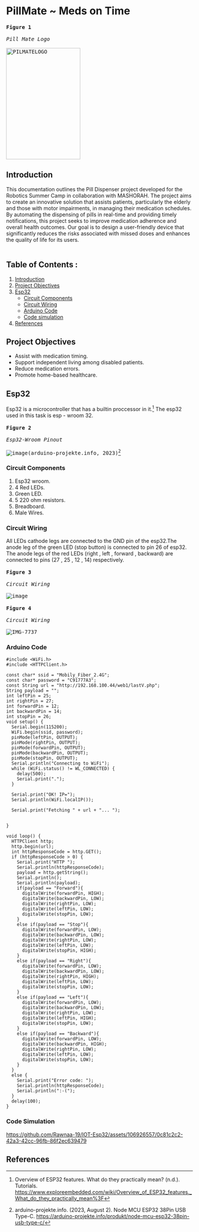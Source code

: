 # PillMate  ~  Meds on Time
<kbd> **Figure 1** <br><br>*Pill Mate Logo*<br><br> 
<img src="https://pfst.cf2.poecdn.net/base/image/72c08102fd5cc60eba87fc603061a443d76a22ec3b13ea76f6acbebeabbf6b35?w=1024&h=1536&pmaid=413996819" width="200" height="300" alt="PILMATELOGO">
</kbd>


## Introduction
This documentation outlines the Pill Dispenser project developed for the Robotics Summer Camp in collaboration with MASHORAH. The project aims to create an innovative solution that assists patients, particularly the elderly and those with motor impairments, in managing their medication schedules. By automating the dispensing of pills in real-time and providing timely notifications, this project seeks to improve medication adherence and overall health outcomes. Our goal is to design a user-friendly device that significantly reduces the risks associated with missed doses and enhances the quality of life for its users.<br><br>
## Table of Contents : 
1. [Introduction](#Introduction)
2. [Project Objectives](#Project-Objectives)
3. [Esp32](#Esp32)
   - [Circuit Components](#Circuit-Components)
   - [Circuit Wiring](#Circuit-Wiring)
   - [Arduino Code](#Arduino-Code)
   - [Code simulation](#Code-simulation)
4. [References](#References)
   
## Project Objectives
- Assist with medication timing.
- Support independent living among disabled patients.
- Reduce medication errors.
- Promote home-based healthcare.

## Esp32
Esp32 is a microcontroller that has a builtin proccessor in it.[^2] The esp32 used in this task is esp - wroom 32.<br><br>
<kbd> **Figure 2** <br><br>*Esp32-Wroom Pinout*<br><br> <kbd>![image](https://github.com/Rawnaa-19/IOT-Esp32/assets/106926557/bb9bb6e7-34e4-4725-987d-e2150b5aa1e5)(arduino-projekte.info, 2023)[^1]</kbd></kbd>
### Circuit Components
1. Esp32 wroom.
2. 4 Red LEDs.
3. Green LED.
4. 5 220 ohm resistors.
5. Breadboard.
6. Male Wires.
### Circuit Wiring
All LEDs cathode legs are connected to the GND pin of the esp32.The anode leg of the green LED (stop button) is connected to pin 26 of esp32. The anode legs of the red LEDs (right , left , forward , backward) are connected to pins (27 , 25 , 12 , 14) respectively.<br><br>
<kbd> **Figure 3** <br><br>*Circuit Wiring*<br><br> <kbd>![image](https://github.com/Rawnaa-19/IOT-Esp32/assets/106926557/38d45730-16c8-4d5a-bee5-ac7ada8e9680)</kbd></kbd><br><br>
<kbd> **Figure 4** <br><br>*Circuit Wiring*<br><br> <kbd>![IMG-7737](https://github.com/Rawnaa-19/IOT-Esp32/assets/106926557/ebf4ec77-d6a7-4bd3-9ef5-ac9bc59aff77)
</kbd></kbd>

### Arduino Code
```
#include <WiFi.h>
#include <HTTPClient.h>

const char* ssid = "Mobily_Fiber_2.4G";
const char* password = "C91777A3";
const String url = "http://192.168.100.44/web1/lastV.php";
String payload = "";
int leftPin = 25;
int rightPin = 27;
int forwardPin = 12;
int backwardPin = 14;
int stopPin = 26;
void setup() {
  Serial.begin(115200);
  WiFi.begin(ssid, password);
  pinMode(leftPin, OUTPUT);
  pinMode(rightPin, OUTPUT);
  pinMode(forwardPin, OUTPUT);
  pinMode(backwardPin, OUTPUT);
  pinMode(stopPin, OUTPUT);
  Serial.println("Connecting to WiFi");
  while (WiFi.status() != WL_CONNECTED) {
    delay(500);
    Serial.print(".");
  }

  Serial.print("OK! IP=");
  Serial.println(WiFi.localIP());

  Serial.print("Fetching " + url + "... ");


}

void loop() {
  HTTPClient http;
  http.begin(url);
  int httpResponseCode = http.GET();
  if (httpResponseCode > 0) {
    Serial.print("HTTP ");
    Serial.println(httpResponseCode);
    payload = http.getString();
    Serial.println();
    Serial.println(payload);
    if(payload == "Forward"){
      digitalWrite(forwardPin, HIGH);
      digitalWrite(backwardPin, LOW);
      digitalWrite(rightPin, LOW);
      digitalWrite(leftPin, LOW);
      digitalWrite(stopPin, LOW);
    }
    else if(payload == "Stop"){
      digitalWrite(forwardPin, LOW);
      digitalWrite(backwardPin, LOW);
      digitalWrite(rightPin, LOW);
      digitalWrite(leftPin, LOW);
      digitalWrite(stopPin, HIGH);
    }
    else if(payload == "Right"){
      digitalWrite(forwardPin, LOW);
      digitalWrite(backwardPin, LOW);
      digitalWrite(rightPin, HIGH);
      digitalWrite(leftPin, LOW);
      digitalWrite(stopPin, LOW);
    }
    else if(payload == "Left"){
      digitalWrite(forwardPin, LOW);
      digitalWrite(backwardPin, LOW);
      digitalWrite(rightPin, LOW);
      digitalWrite(leftPin, HIGH);
      digitalWrite(stopPin, LOW);
    }
    else if(payload == "Backward"){
      digitalWrite(forwardPin, LOW);
      digitalWrite(backwardPin, HIGH);
      digitalWrite(rightPin, LOW);
      digitalWrite(leftPin, LOW);
      digitalWrite(stopPin, LOW);
    }
  }
  else {
    Serial.print("Error code: ");
    Serial.println(httpResponseCode);
    Serial.println(":-(");
  }
  delay(100);
}
```
### Code Simulation



https://github.com/Rawnaa-19/IOT-Esp32/assets/106926557/0c81c2c2-42a3-42cc-96fb-86f2ec639479



## References
 [^1]: arduino-projekte.info. (2023, August 2). Node MCU ESP32 38Pin USB Type-C. https://arduino-projekte.info/produkt/node-mcu-esp32-38pin-usb-type-c/
 [^2]: Overview of ESP32 features. What do they practically mean? (n.d.). Tutorials. https://www.exploreembedded.com/wiki/Overview_of_ESP32_features._What_do_they_practically_mean%3F
